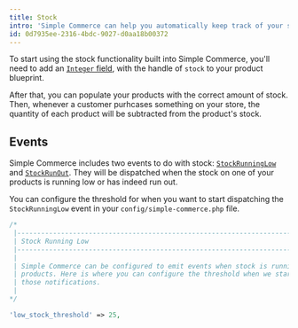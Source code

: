 ```yaml
---
title: Stock
intro: 'Simple Commerce can help you automatically keep track of your stock so you don''t run out of products.'
id: 0d7935ee-2316-4bdc-9027-d0aa18b00372
---
```

To start using the stock functionality built into Simple Commerce, you'll need to add an [`Integer` field](https://statamic.dev/fieldtypes/integer#content), with the handle of `stock` to your product blueprint.

After that, you can populate your products with the correct amount of stock. Then, whenever a customer purhcases something on your store, the quantity of each product will be subtracted from the product's stock.

## Events
Simple Commerce includes two events to do with stock: [`StockRunningLow`](https://github.com/doublethreedigital/simple-commerce/blob/master/src/Events/StockRunningLow.php) and [`StockRunOut`](https://github.com/doublethreedigital/simple-commerce/blob/master/src/Events/StockRunOut.php). They will be dispatched when the stock on one of your products is running low or has indeed run out.

You can configure the threshold for when you want to start dispatching the `StockRunningLow` event in your `config/simple-commerce.php` file.

```php
/*
 |--------------------------------------------------------------------------
 | Stock Running Low
 |--------------------------------------------------------------------------
 |
 | Simple Commerce can be configured to emit events when stock is running low for
 | products. Here is where you can configure the threshold when we start sending
 | those notifications.
 |
*/

'low_stock_threshold' => 25,
```